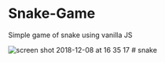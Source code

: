 # Snake-Game
Simple game of snake using vanilla JS

![screen shot 2018-12-08 at 16 35 17](https://user-images.githubusercontent.com/17026751/49688276-67d2a100-fb07-11e8-8971-a00d4057906a.png)
#   s n a k e  
 